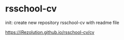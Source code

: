 # rsschool-cv
init: create new repository rsschool-cv with readme file

https://iRezolution.github.io/rsschool-cv/cv
